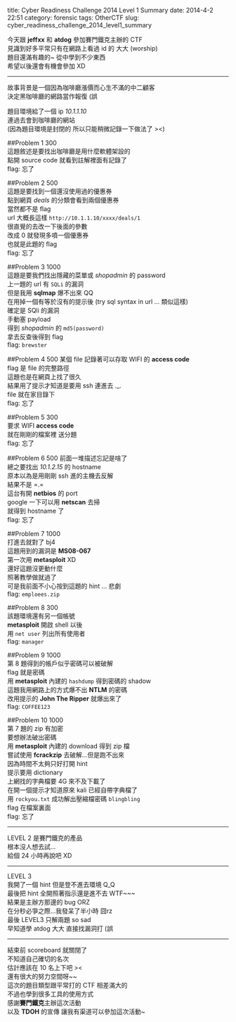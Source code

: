 title: Cyber Readiness Challenge 2014 Level 1 Summary
date: 2014-4-2 22:51
category: forensic
tags: OtherCTF
slug: cyber_readiness_challenge_2014_level1_summary

今天跟 **jeffxx** 和 **atdog** 參加賽門鐵克主辦的 CTF  
見識到好多平常只有在網路上看過 id 的 大大 (worship)  
題目還滿有趣的~ 從中學到不少東西  
希望以後還會有機會參加 XD  
* * *

故事背景是一個因為咖啡廳漲價而心生不滿的中二顧客  
決定黑咖啡廳的網路當作報復 (誤  

題目環境給了一個 ip *10.1.1.10*  
連過去會到咖啡廳的網站  
(因為題目環境是封閉的 所以只能稍微記錄一下做法了 ><)  

##Problem 1 300  
這題敘述是要找出咖啡廳是用什麼軟體架設的  
點開 source code 就看到註解裡面有記錄了  
flag: 忘了  

##Problem 2 500  
這題是要找到一個還沒使用過的優惠券  
點到網頁 *deals* 的分類會看到兩個優惠券  
當然都不是 flag  
url 大概長這樣 `http://10.1.1.10/xxxx/deals/1`  
很直覺的去改一下後面的參數  
改成 0 就發現多噴一個優惠券  
也就是此題的 flag  
flag: 忘了  

##Problem 3 1000  
這題是要我們找出隱藏的菜單或 *shopadmin* 的 password  
上一題的 url 有 `SQLi` 的漏洞  
但是我用 **sqlmap** 爆不出來 QQ  
在用掉一個有等於沒有的提示後 (try sql syntax in url ... 類似這樣)  
確定是 SQli 的漏洞  
手動塞 payload  
得到 *shopadmin* 的 `md5(password)`  
拿去反查後得到 flag  
flag: `brewster`  

##Problem 4 500
某個 file 記錄著可以存取 WIFI 的 **access code**  
flag 是 file 的完整路徑  
這題也是在網頁上找了很久  
結果用了提示才知道是要用 ssh 連進去 .\_.  
file 就在家目錄下  
flag: 忘了  

##Problem 5 300  
要求 WIFI **access code**  
就在剛剛的檔案裡 送分題  
flag: 忘了  

##Problem 6 500
前面一堆描述忘記是啥了  
總之要找出 *10.1.2.15* 的 hostname  
原本以為是用剛剛 ssh 進的主機去反解  
結果不是 =.=  
這台有開 **netbios** 的 port  
google 一下可以用 **netscan** 去掃  
就得到 hostname 了  
flag: 忘了  

##Problem 7 1000  
打進去就對了 bj4  
這題用到的漏洞是 **MS08-067**  
第一次用 **metasploit** XD  
還好這題沒更動什麼  
照著教學做就過了  
可是我前面不小心按到這題的 hint ... 悲劇  
flag: `emploees.zip`  

##Problem 8 300  
該題環境還有另一個帳號  
**metasploit** 開啟 shell 以後  
用 `net user` 列出所有使用者  
flag: `manager`  

##Problem 9 1000  
第 8 題得到的帳戶似乎密碼可以被破解  
flag 就是密碼  
用 **metasploit** 內建的 `hashdump` 得到密碼的 shadow  
這題我用網路上的方式爆不出 **NTLM** 的密碼  
改用提示的 **John The Ripper** 就爆出來了  
flag: `COFFEE123`  

##Problem 10 1000  
第 7 題的 zip 有加密  
要想辦法破出密碼  
用 **metasploit** 內建的 download 得到 zip 檔  
嘗試使用 **fcrackzip** 去破解...但是跑不出來  
因為時間不太夠只好打開 hint  
提示要用 dictionary  
上網找的字典檔要 4G 來不及下載了  
在開一個提示才知道原來 kali 已經自帶字典檔了  
用 `rockyou.txt` 成功解出壓縮檔密碼 `blingbling`  
flag 在檔案裏面  
flag: 忘了  

* * *
LEVEL 2 是賽門鐵克的產品  
根本沒人想去試...  
給個 24 小時再說吧 XD  
* * *
LEVEL 3  
我開了一個 hint 但是登不進去環境 Q\_Q  
最後把 hint 全開照著指示還是進不去 WTF~~~  
結果是主辦方那邊的 bug ORZ  
在分秒必爭之際...我發呆了半小時 囧rz  
最後 LEVEL3 只解兩題  so sad  
早知道學 atdog 大大 直接找漏洞打 (誤  
* * *
結束前 scoreboard 就關閉了  
不知道自己確切的名次  
估計應該在 10 名上下吧 ><  
還有很大的努力空間呀~~  
這次的題目類型跟平常打的 CTF 相差滿大的  
不過也學到很多工具的使用方式  
感謝**賽門鐵克**主辦這次活動  
以及 **TDOH** 的宣傳 讓我有渠道可以參加這次活動~  

